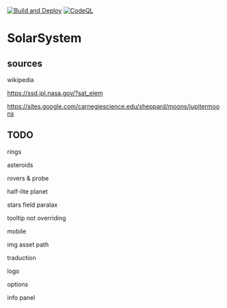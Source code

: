 [![Build and Deploy](https://github.com/lebesnec/solar-system/actions/workflows/main.yml/badge.svg)](https://github.com/lebesnec/solar-system/actions/workflows/main.yml)
[![CodeQL](https://github.com/lebesnec/solar-system/actions/workflows/codeql-analysis.yml/badge.svg)](https://github.com/lebesnec/solar-system/actions/workflows/codeql-analysis.yml)

# SolarSystem

## sources

wikipedia

https://ssd.jpl.nasa.gov/?sat_elem

https://sites.google.com/carnegiescience.edu/sheppard/moons/jupitermoons

## TODO

rings

asteroids

rovers & probe

half-lite planet

stars field paralax

tooltip not overriding

mobile

img asset path

traduction

logo

options

info panel
